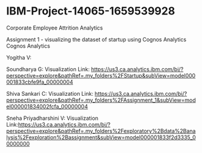 # IBM-Project-14065-1659539928
Corporate Employee Attrition Analytics

Assignment 1 - visualizing the dataset of startup using Cognos Analytics
Cognos Analytics 

Yogitha V:


Soundharya G:
Visualization Link: https://us3.ca.analytics.ibm.com/bi/?perspective=explore&pathRef=.my_folders%2FStartup&subView=model000001833cbfe9fa_00000004

Shiva Sankari C:
Visualization Link: https://us3.ca.analytics.ibm.com/bi/?perspective=explore&pathRef=.my_folders%2FAssignment_1&subView=model000001834002fcfa_00000004

Sneha Priyadharshini V:
Visualization Link:https://us3.ca.analytics.ibm.com/bi/?perspective=explore&pathRef=.my_folders%2Fexploratory%2Bdata%2Banalysis%2Fexploration%2Bassignment&subView=model000001833f2d3335_00000000
